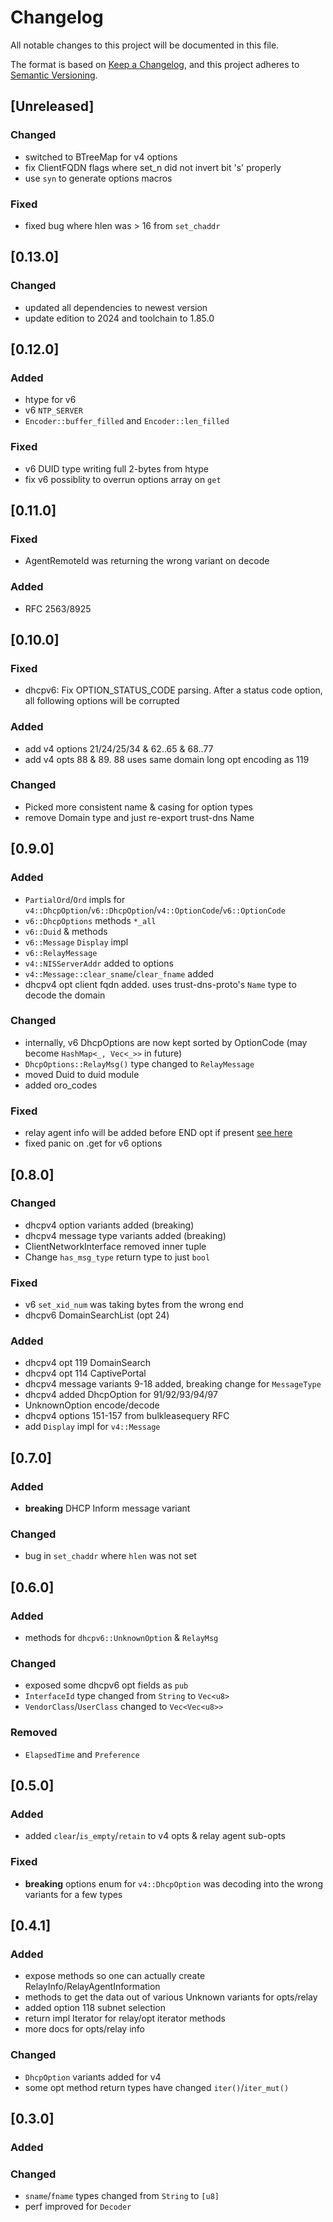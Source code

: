 # Changelog

All notable changes to this project will be documented in this file.

The format is based on [Keep a Changelog](https://keepachangelog.com/en/1.0.0/),
and this project adheres to [Semantic Versioning](https://semver.org/spec/v2.0.0.html).

## [Unreleased]

### Changed

- switched to BTreeMap for v4 options
- fix ClientFQDN flags where set_n did not invert bit 's' properly
- use `syn` to generate options macros

### Fixed

- fixed bug where hlen was > 16 from `set_chaddr`

## [0.13.0]

### Changed

- updated all dependencies to newest version
- update edition to 2024 and toolchain to 1.85.0

## [0.12.0]

### Added

- htype for v6
- v6 `NTP_SERVER`
- `Encoder::buffer_filled` and `Encoder::len_filled`

### Fixed

- v6 DUID type writing full 2-bytes from htype
- fix v6 possiblity to overrun options array on `get`

## [0.11.0]

### Fixed

- AgentRemoteId was returning the wrong variant on decode

### Added

- RFC 2563/8925

## [0.10.0]

### Fixed

- dhcpv6: Fix OPTION_STATUS_CODE parsing. After a status code option, all following options will be corrupted

### Added

- add v4 options 21/24/25/34 & 62..65 & 68..77
- add v4 opts 88 & 89. 88 uses same domain long opt encoding as 119

### Changed

- Picked more consistent name & casing for option types
- remove Domain type and just re-export trust-dns Name

## [0.9.0]

### Added

- `PartialOrd`/`Ord` impls for `v4::DhcpOption`/`v6::DhcpOption`/`v4::OptionCode`/`v6::OptionCode`
- `v6::DhcpOptions` methods `*_all`
- `v6::Duid` & methods
- `v6::Message` `Display` impl
- `v6::RelayMessage`
- `v4::NISServerAddr` added to options
- `v4::Message::clear_sname`/`clear_fname` added
- dhcpv4 opt client fqdn added. uses trust-dns-proto's `Name` type to decode the domain

### Changed

- internally, v6 DhcpOptions are now kept sorted by OptionCode (may become `HashMap<_, Vec<_>>` in future)
- `DhcpOptions::RelayMsg()` type changed to `RelayMessage`
- moved Duid to duid module
- added oro_codes

### Fixed

- relay agent info will be added before END opt if present [see here](https://datatracker.ietf.org/doc/html/rfc3046#section-2.1)
- fixed panic on .get for v6 options

## [0.8.0]

### Changed

- dhcpv4 option variants added (breaking)
- dhcpv4 message type variants added (breaking)
- ClientNetworkInterface removed inner tuple
- Change `has_msg_type` return type to just `bool`

### Fixed

- v6 `set_xid_num` was taking bytes from the wrong end
- dhcpv6 DomainSearchList (opt 24)

### Added

- dhcpv4 opt 119 DomainSearch
- dhcpv4 opt 114 CaptivePortal
- dhcpv4 message variants 9-18 added, breaking change for `MessageType`
- dhcpv4 added DhcpOption for 91/92/93/94/97
- UnknownOption encode/decode
- dhcpv4 options 151-157 from bulkleasequery RFC
- add `Display` impl for `v4::Message`

## [0.7.0]

### Added

- **breaking** DHCP Inform message variant

### Changed

- bug in `set_chaddr` where `hlen` was not set

## [0.6.0]

### Added

- methods for `dhcpv6::UnknownOption` & `RelayMsg`

### Changed

- exposed some dhcpv6 opt fields as `pub`
- `InterfaceId` type changed from `String` to `Vec<u8>`
- `VendorClass`/`UserClass` changed to `Vec<Vec<u8>>`

### Removed

- `ElapsedTime` and `Preference`

## [0.5.0]

### Added

- added `clear`/`is_empty`/`retain` to v4 opts & relay agent sub-opts

### Fixed

- **breaking** options enum for `v4::DhcpOption` was decoding into the wrong variants for a few types

## [0.4.1]

### Added

- expose methods so one can actually create RelayInfo/RelayAgentInformation
- methods to get the data out of various Unknown variants for opts/relay
- added option 118 subnet selection
- return impl Iterator for relay/opt iterator methods
- more docs for opts/relay info

### Changed

- `DhcpOption` variants added for v4
- some opt method return types have changed `iter()`/`iter_mut()`

## [0.3.0]

### Added

### Changed

- `sname`/`fname` types changed from `String` to `[u8]`
- perf improved for `Decoder`
